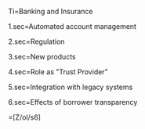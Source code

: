 Ti=Banking and Insurance

1.sec=Automated account management

2.sec=Regulation

3.sec=New products

4.sec=Role as "Trust Provider"

5.sec=Integration with legacy systems

6.sec=Effects of borrower transparency

=[Z/ol/s6]